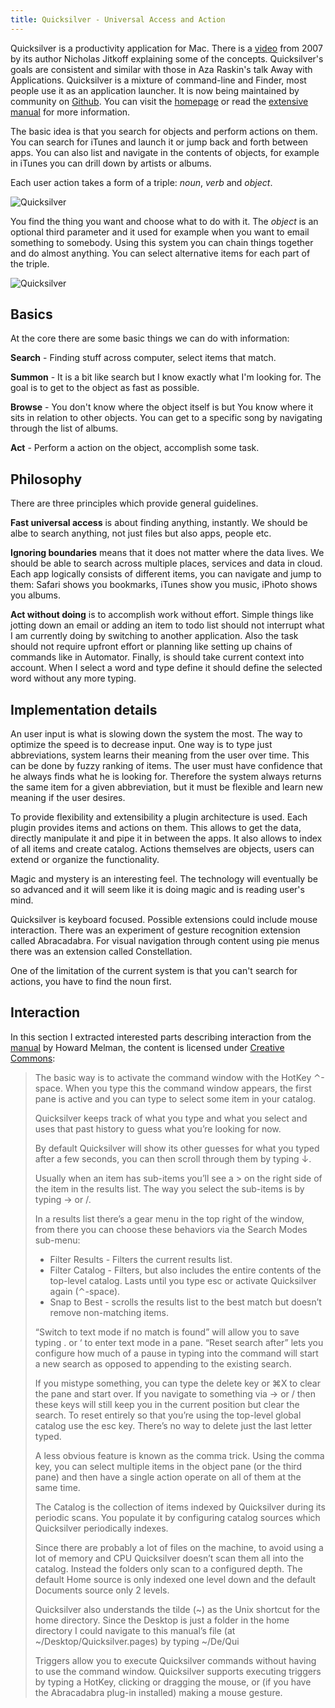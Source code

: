 ```yaml
---
title: Quicksilver - Universal Access and Action
---
```


Quicksilver is a productivity application for Mac. There is a [video](https://www.youtube.com/watch?v=P_WOPkT-9EI) from 2007 by its author Nicholas Jitkoff explaining some of the concepts. Quicksilver's goals are consistent and similar with those in Aza Raskin's talk Away with Applications. Quicksilver is a mixture of command-line and Finder, most people use it as an application launcher. It is now being maintained by community on [Github](https://github.com/quicksilver/Quicksilver). You can visit the [homepage](http://qsapp.com/) or read the [extensive manual](http://qsapp.com/docs/Quicksilver.pdf) for more information.

The basic idea is that you search for objects and perform actions on them. You can search for iTunes and launch it or jump back and forth between apps. You can also list and navigate in the contents of objects, for example in iTunes you can drill down by artists or albums.

Each user action takes a form of a triple: *noun*,  *verb* and *object*.

![Quicksilver](../img/quicksilver1.png)

You find the thing you want and choose what to do with it. The *object* is an optional third parameter and it used for example when you want to email something to somebody. Using this system you can chain things together and do almost anything. You can select alternative items for each part of the triple.

![Quicksilver](../img/quicksilver2.png)

## Basics

At the core there are some basic things we can do with information:

**Search** - Finding stuff across computer, select items that match.

**Summon** - It is a bit like search but I know exactly what I'm looking for. The goal is to get to the object as fast as possible.

**Browse** - You don't know where the object itself is but You know where it sits in relation to other objects. You can get to a specific song by navigating through the list of albums.

**Act** - Perform a action on the object, accomplish some task.

## Philosophy

There are three principles which provide general guidelines.

**Fast universal access** is about finding anything, instantly. We should be albe to search anything, not just files but also apps, people etc.
  
**Ignoring boundaries** means that it does not matter where the data lives. We should be able to search across multiple places, services and data in cloud. Each app logically consists of different items, you can navigate and jump to them: Safari shows you bookmarks, iTunes show you music, iPhoto shows you albums.

**Act without doing** is to accomplish work without effort. Simple things like jotting down an email or adding an item to todo list should not interrupt what I am currently doing by switching to another application. Also the task should not require upfront effort or planning like setting up chains of commands like in Automator. Finally, is should take current context into account. When I select a word and type define it should define the selected word without any more typing.

## Implementation details

An user input is what is slowing down the system the most. The way to optimize the speed is to decrease input. One way is to type just abbreviations, system learns their meaning from the user over time. This can be done by fuzzy ranking of items. The user must have confidence that he always finds what he is looking for. Therefore the system always returns the same item for a given abbreviation, but it must be flexible and learn new meaning if the user desires.

To provide flexibility and extensibility a plugin architecture is used. Each plugin provides items and actions on them. This allows to get the data, directly manipulate it and pipe it in between the apps. It also allows to index of all items and create catalog. Actions themselves are objects, users can extend or organize the functionality.

Magic and mystery is an interesting feel. The technology will eventually be so advanced and it will seem like it is doing magic and is reading user's mind.

Quicksilver is keyboard focused. Possible extensions could include mouse interaction. There was an experiment of gesture recognition extension called Abracadabra. For visual navigation through content using pie menus there was an extension called Constellation.

One of the limitation of the current system is that you can't search for actions, you have to find the noun first.

## Interaction

In this section I extracted interested parts describing interaction from the [manual](http://qsapp.com/docs/Quicksilver.pdf) by Howard Melman, the content is licensed under [Creative Commons](http://creativecommons.org/licenses/by-nc-sa/3.0/):

> The basic way is to activate the command window with the HotKey ⌃-space. When you type this the command window appears, the first pane is active and you can type to select some item in your catalog.
> 
> Quicksilver keeps track of what you type and what you select and uses that past history to guess what you’re looking for now.
> 
> By default Quicksilver will show its other guesses for what you typed after a few seconds, you can then scroll through them by typing ↓.
> 
> Usually when an item has sub-items you’ll see a > on the right side of the item in the results list. The way you select the sub-items is by typing → or /. 
> 
> In a results list there’s a gear menu in the top right of the window, from there you can choose these behaviors via the Search Modes sub-menu:
> - Filter Results - Filters the current results list.
> - Filter Catalog - Filters, but also includes the entire contents of the top-level catalog. Lasts until you type esc or activate Quicksilver again (⌃-space).
> - Snap to Best - scrolls the results list to the best match but doesn’t remove non-matching items.
> 
> “Switch to text mode if no match is found” will allow you to save typing . or ‘ to enter text mode in a pane. “Reset search after” lets you configure how much of a pause in typing into the command will start a new search as opposed to appending to the existing search.
> 
> If you mistype something, you can type the delete key or ⌘X to clear the pane and start over. If you navigate to something via → or / then these keys will still keep you in the current position but clear the search. To reset entirely so that you’re using the top-level global catalog use the esc key. There’s no way to delete just the last letter typed. 
> 
> A less obvious feature is known as the comma trick. Using the comma key, you can select multiple items in the object pane (or the third pane) and then have a single action operate on all of them at the same time. 
> 
> The Catalog is the collection of items indexed by Quicksilver during its periodic scans. You populate it by configuring catalog sources which Quicksilver periodically indexes.
> 
> Since there are probably a lot of files on the machine, to avoid using a lot of memory and CPU Quicksilver doesn’t scan them all into the catalog. Instead the folders only scan to a configured depth. The default Home source is only indexed one level down and the default Documents source only 2 levels. 
> 
> Quicksilver also understands the tilde (~) as the Unix shortcut for the home directory. Since the Desktop is just a folder in the home directory I could navigate to this manual’s file (at ~/Desktop/Quicksilver.pages) by typing ~/De/Qui
> 
> Triggers allow you to execute Quicksilver commands without having to use the command window. Quicksilver supports executing triggers by typing a HotKey, clicking or dragging the mouse, or (if you have the Abracadabra plug-in installed) making a mouse gesture. 
